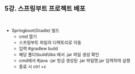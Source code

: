 ## 5강. 스프링부트 프로젝트 배포   
<br>

- Springboot(Gradle) 빌드
  - cmd 열기
  - 스프링부트 파일의 디렉토리로 이동
  - 입력 #gradlew build
  - 해당 폴더\build\libs 에서 .jar 파일 생성 확인
  - cmd에서 #java -jar 방금 생성된 .jar 파일명.jar 입력하여 실행
  - 종료 시 ctrl +c 
